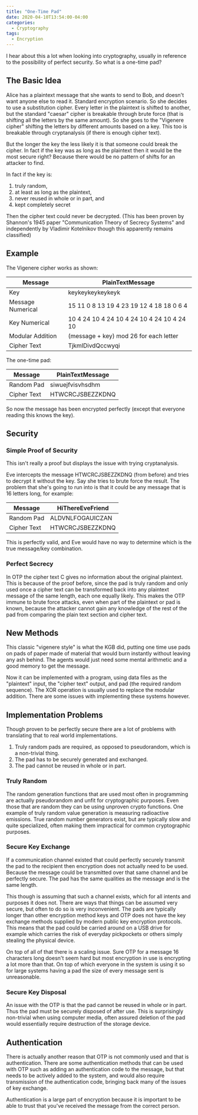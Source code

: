 ```yaml
---
title: "One-Time Pad"
date: 2020-04-10T13:54:00-04:00                  
categories:
  - Cryptography
tags:
  - Encryption
---
```


I hear about this a lot when looking into cryptography, usually in reference to the possibility of perfect security. So what is a one-time pad?

## The Basic Idea

Alice has a plaintext message that she wants to send to Bob, and doesn't want anyone else to read it. Standard encryption scenario. So she decides to use a substitution cipher. Every letter in the plaintext is shifted to another, but the standard "caesar" cipher is breakable through brute force (that is shifting all the letters by the same amount). So she goes to the "Vigenere cipher" shifting the letters by different amounts based on a key. This too is breakable through cryptanalysis (if there is enough cipher text).

But the longer the key the less likely it is that someone could break the cipher. In fact if the key was as long as the plaintext then it would be the most secure right? Because there would be no pattern of shifts for an attacker to find.

In fact if the key is:

1. truly random,
2. at least as long as the plaintext,
3. never reused in whole or in part, and
4. kept completely secret

Then the cipher text could never be decrypted. (This has been proven by Shannon's 1945 paper "Communication Theory of Secrecy Systems" and independently by Vladimir Kotelnikov though this apparently remains classified)

## Example

The Vigenere cipher works as shown:

|   Message         | PlainTextMessage |
|-------------------|------------------|
|     Key           | keykeykeykeykeyk |
| Message Numerical | 15 11  0  8 13 19  4 23  19 12 4 18 18 0  6  4 |
|   Key Numerical   | 10  4 24 10  4 24 10  4  24 10 4 24 10 4 24 10 |
| Modular Addition  | (message + key) mod 26 for each letter |
| Cipher Text       | TjkmlDivdQccwyqi |

The one-time pad:

|   Message   | PlainTextMessage |
|-------------|------------------|
| Random Pad  | siwuejfvisvhsdhm |
| Cipher Text | HTWCRCJSBEZZKDNQ |

So now the message has been encrypted perfectly (except that everyone reading this knows the key).

## Security

### Simple Proof of Security

This isn't really a proof but displays the issue with trying cryptanalysis.

Eve intercepts the message HTWCRCJSBEZZKDNQ (from before) and tries to decrypt it without the key. Say she tries to brute force the result. The problem that she's going to run into is that it could be any message that is 16 letters long, for example:

|   Message   | HiThereEveFriend |
|-------------|------------------|
| Random Pad  | ALDVNLFOGAUICZAN |
| Cipher Text | HTWCRCJSBEZZKDNQ |

This is perfectly valid, and Eve would have no way to determine which is the true message/key combination.

### Perfect Secrecy

In OTP the cipher text C gives no information about the original plaintext. This is because of the proof before, since the pad is truly random and only used once a cipher text can be transformed back into any plaintext message of the same length, each one equally likely. This makes the OTP immune to brute force attacks, even when part of the plaintext or pad is known, because the attacker cannot gain any knowledge of the rest of the pad from comparing the plain text section and cipher text.

## New Methods

This classic "vigenere style" is what the KGB did, putting one time use pads on pads of paper made of material that would burn instantly without leaving any ash behind. The agents would just need some mental arithmetic and a good memory to get the message.

Now it can be implemented with a program, using data files as the "plaintext" input, the "cipher text" output, and pad (the required random sequence). The XOR operation is usually used to replace the modular addition. There are some issues with implementing these systems however.

## Implementation Problems

Though proven to be perfectly secure there are a lot of problems with translating that to real world implementations.

1. Truly random pads are required, as opposed to pseudorandom, which is a non-trivial thing.
2. The pad has to be securely generated and exchanged.
3. The pad cannot be reused in whole or in part.

### Truly Random

The random generation functions that are used most often in programming are actually pseudorandom and unfit for cryptographic purposes. Even those that are random they can be using unproven crypto functions. One example of truly random value generation is measuring radioactive emissions. True random number generators exist, but are typically slow and quite specialized, often making them impractical for common cryptographic purposes.

### Secure Key Exchange

If a communication channel existed that could perfectly securely transmit the pad to the recipient then encryption does not actually need to be used. Because the message could be transmitted over that same channel and be perfectly secure. The pad has the same qualities as the message and is the same length.

This though is assuming that such a channel exists, which for all intents and purposes it does not. There are ways that things can be assumed very secure, but often to do so is very inconvenient. The pads are typically longer than other encryption method keys and OTP does not have the key exchange methods supplied by modern public key encryption protocols. This means that the pad could be carried around on a USB drive for example which carries the risk of everyday pickpockets or others simply stealing the physical device.

On top of all of that there is a scaling issue. Sure OTP for a message 16 characters long doesn't seem hard but most encryption in use is encrypting a lot more than that. On top of which everyone in the system is using it so for large systems having a pad the size of every message sent is unreasonable.

### Secure Key Disposal

An issue with the OTP is that the pad cannot be reused in whole or in part. Thus the pad must be securely disposed of after use. This is surprisingly non-trivial when using computer media, often assured deletion of the pad would essentially require destruction of the storage device.

## Authentication

There is actually another reason that OTP is not commonly used and that is authentication. There are some authentication methods that can be used with OTP such as adding an authentication code to the message, but that needs to be actively added to the system, and would also require transmission of the authentication code, bringing back many of the issues of key exchange.

Authentication is a large part of encryption because it is important to be able to trust that you've received the message from the correct person.
